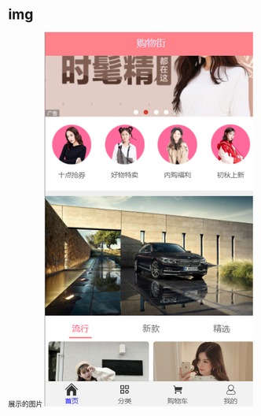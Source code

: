 # img
展示的图片
![Image text](https://github.com/yzylhl/img/blob/main/imgs/80dbbbf644e408e1d8cbeda1b708a65.png)
